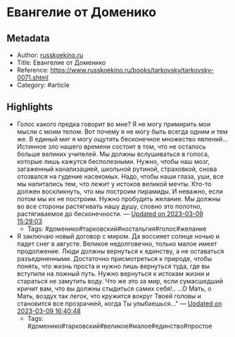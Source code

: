 # Евангелие от Доменико

## Metadata
- Author: [russkoekino.ru]()
- Title: Евангелие от Доменико
- Reference: https://www.russkoekino.ru/books/tarkovsky/tarkovsky-0071.shtml
- Category: #article

## Highlights
- Голос какого предка говорит во мне? Я не могу примирить мои мысли с моим телом. Вот почему я не могу быть всегда одним и тем же. В единый миг я могу ощутить бесконечное множество явлений...
Истинное зло нашего времени состоит в том, что не осталось больше великих учителей. Мы должны вслушиваться в голоса, которые лишь кажутся бесполезными. Нужно, чтобы наш мозг, загаженный канализацией, школьной рутиной, страховкой, снова отозвался на гудение насекомых. Надо, чтобы наши глаза, уши, все мы напитались тем, что лежит у истоков великой мечты. Кто-то должен воскликнуть, что мы построим пирамиды. И неважно, если потом мы их не построим. Нужно пробудить желание. Мы должны во все стороны растягивать нашу душу, словно это полотно, растягиваемое до бесконечности. — [Updated on 2023-03-09 15:29:03](https://hyp.is/-gUPjL51Ee2jGROU9V_GfA/www.russkoekino.ru/books/tarkovsky/tarkovsky-0071.shtml)
   - Tags: #доменико#тарковский#ностальгия#голос#желание
- Я заключаю новый договор с миром. Да воссияет солнце ночью и падет снег в августе. Великое недолговечно, только малое имеет продолжение. Люди должны вернуться к единству, а не оставаться разъединенными. Достаточно присмотреться к природе, чтобы понять, что жизнь проста и нужно лишь вернуться туда, где вы вступили на ложный путь. Нужно вернуться к истокам жизни и стараться не замутить воду. Что же это за мир, если сумасшедший кричит вам, что вы должны стыдиться самих себя!..
...О Мать, о Мать, воздух так легок, что кружится вокруг Твоей головы и становится все прозрачней, когда Ты улыбаешься..." — [Updated on 2023-03-09 16:40:48](https://hyp.is/_9gR6L5_Ee2lJLtBFwB1og/www.russkoekino.ru/books/tarkovsky/tarkovsky-0071.shtml)
   - Tags: #доменико#тарковский#великое#малое#единство#простое

